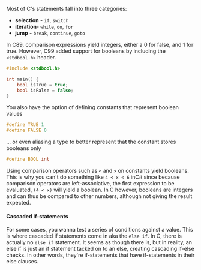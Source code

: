 Most of C's statements fall into three categories:
- **selection** - `if`, `switch`
- **iteration**- `while`, `do`, `for`
- **jump** - `break`, `continue`, `goto`

In C89, comparison expressions yield integers, either a 0 for false, and 1 for true. However, C99 added support for booleans by including the `<stdbool.h>` header. 
```c
#include <stdbool.h>

int main() {
	bool isTrue = true;
	bool isFalse = false;
}
```

You also have the option of defining constants that represent boolean values
```c
#define TRUE 1
#define FALSE 0
```

... or even aliasing a type to better represent that the constant stores booleans only
```c
#define BOOL int
```

Using comparison operators such as `<` and `>` on constants yield booleans. This is why you can't do something like `4 < x < 6` inC# since because comparison operators are left-associative, the first expression to be evaluated, `(4 < x)` will yield a boolean. In C however, booleans are integers and can thus be compared to other numbers, although not giving the result expected.

#### Cascaded if-statements
For some cases, you wanna test a series of conditions against a value. This is where cascaded if statements come in aka the `else if`. In C, there is actually no `else if` statement. It seems as though there is, but in reality, an else if is just an if statement tacked on to an else, creating cascading if-else checks. In other words, they're if-statements that have if-statements in their else clauses.

